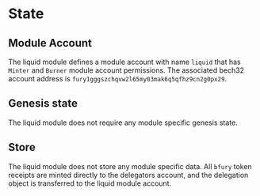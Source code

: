 <!--
order: 2
-->

# State

## Module Account
The liquid module defines a module account with name `liquid` that has `Minter` and `Burner` module account permissions. The associated bech32 account address is `fury1gggszchqvw2l65my03mak6q5qfhz9cn2g0px29`. 

## Genesis state

The liquid module does not require any module specific genesis state.

## Store

The liquid module does not store any module specific data. All `bfury` token receipts are minted directly to the delegators account, and the delegation object is transferred to the liquid module account. 